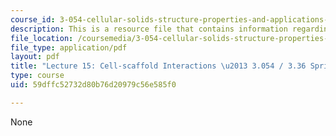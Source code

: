 ```yaml
---
course_id: 3-054-cellular-solids-structure-properties-and-applications-spring-2015
description: This is a resource file that contains information regarding lecture 15.
file_location: /coursemedia/3-054-cellular-solids-structure-properties-and-applications-spring-2015/59dffc52732d80b76d20979c56e585f0_MIT3_054S15_L15_Cell_scaff.pdf
file_type: application/pdf
layout: pdf
title: "Lecture 15: Cell-scaffold Interactions \u2013 3.054 / 3.36 Spring 2015"
type: course
uid: 59dffc52732d80b76d20979c56e585f0

---
```

None